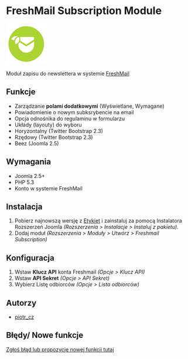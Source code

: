 FreshMail Subscription Module
=============================

![JED icon](./artwork/JED_icon.png "mod_freshmail2")

Moduł zapisu do newslettera w systemie [FreshMail](http://freshmail.pl/)


Funkcje
-------
 - Zarządzanie __polami dodatkowymi__ (Wyświetlane, Wymagane)
 - Powiadomienie o nowym subksrybencie na email
 - Opcja odnośnika do regulaminu w formularzu
 - Układy (layouty) do wyboru
  - Horyzontalny (Twitter Bootstrap 2.3)
  - Rzędowy (Twitter Bootstrap 2.3)
  - Beez (Joomla 2.5)


Wymagania
---------

- Joomla 2.5+
- PHP 5.3
- Konto w systemie FreshMail


Instalacja
----------

1. Pobierz najnowszą wersję z [Etykiet](https://github.com/piotr-cz/mod_freshmail2/tags) i zainstaluj za pomocą Instalatora Rozszerzeń Joomla _(Rozszerzenia > Instalacje > Instaluj z pakietu)_.
2. Dodaj moduł _(Rozszerzenia > Moduły > Utwórz > Freshmail Subscription)_


Konfiguracja
------------

1. Wstaw **Klucz API** konta Freshmail _(Opcje > Klucz API)_
2. Wstaw **API Sekret** _(Opcje > API Sekret)_
3. Wybierz Listę odbiorców _(Opcje > Lista odbiorców)_


Autorzy
-------

- [piotr_cz](https://github.com/piotr-cz)


Błędy/ Nowe funkcje
-------------------

[Zgłoś błąd lub propozycję nowej funkcji tutaj](https://github.com/piotr-cz/mod_freshmail2/issues)
